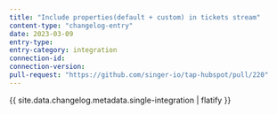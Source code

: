 ```yaml
---
title: "Include properties(default + custom) in tickets stream"
content-type: "changelog-entry"
date: 2023-03-09
entry-type: 
entry-category: integration
connection-id: 
connection-version: 
pull-request: "https://github.com/singer-io/tap-hubspot/pull/220"
---
```

{{ site.data.changelog.metadata.single-integration | flatify }}